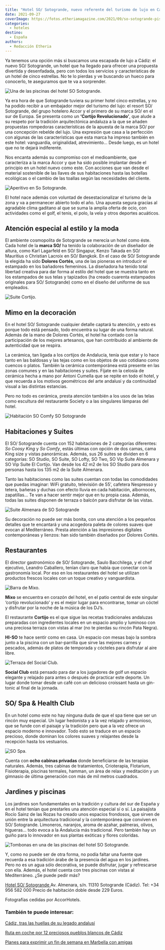 ```yaml
---
title: "Hotel SO/ Sotogrande, nuevo referente del turismo de lujo en Cádiz"
date: 2021-09-27
coverImage: https://fotos.etheriamagazine.com/2021/09/so-sotogrande-piscina.jpg
categories: 
  - hoteles
destino: 
  - España
authors: 
  - Redacción Etheria
---
```


Ya tenemos una opción más si buscamos una escapada de lujo a Cádiz: el nuevo SO/ Sotogrande, un hotel que ha llegado para ofrecer una propuesta divertida y desenfadada, pero con todos los servicios y características de un hotel de cinco estrellas. No te lo pierdas y ve buscando un hueco para conocerlo, te aseguramos que te va a sorprender.

![Una de las piscinas del hotel SO Sotogrande.](https://fotos.etheriamagazine.com/2021/09/so-sotogrande-piscina.jpg "Una de las piscinas del hotel SO Sotogrande.")

Ya era hora de que Sotogrande tuviera su primer hotel cinco estrellas, y no ha podido 
recibir a un embajador mejor del turismo del lujo: el resort SO/ Sotogrande, del grupo 
hotelero Accor y el primero de su marca SO/ en el sur de Europa. Se presenta como un 
**‘Cortijo Revolucionado’**, que alude a su respeto por la tradición arquitectónica 
andaluza a la que se añaden propuestas rompedoras características de la apuesta de la 
marca SO/ por una concepción rebelde del lujo. Una expresión que casa a la perfección 
con algunas de las características que esta marca ha impreso también en este hotel: 
vanguardia, originalidad, atrevimiento… Desde luego, es un hotel que no te dejará 
indiferente. 

Nos encanta además su compromiso con el medioambiente, que caracteriza a la marca Accor 
y que ha sido posible implantar desde el principio en un hotel nuevo como este. Con 
acciones que van desde el material sostenible de las llaves de sus habitaciones hasta 
las botellas ecológicas o el cambio de las toallas según las necesidades del cliente. 

![Aperitivo en So Sotogrande.](https://fotos.etheriamagazine.com/2021/09/SO-sotogrande-aperitivo.jpg "Aperitivo en So Sotogrande.")

El hotel nace además con voluntad de desestacionalizar el turismo de la zona y va a 
permanecer abierto todo el año. Una apuesta segura gracias al agradable clima gaditano 
al que se suma la amplia oferta de ocio, con actividades como el golf, el tenis, el 
polo, la vela y otros deportes acuáticos. 

## Atención especial al estilo y la moda

El ambiente cosmopolita de Sotogrande se merecía un hotel como éste. Cada hotel de la 
**marca SO/** ha tenido la colaboración de un diseñador de altura, como Karl Lagarfeld 
en SO/ Singapur, Kenzo Takada en SO/ Mauritius o Christian Lacroix en SO/ Bangkok. En el 
caso de SO/ Sotogrande la elegida ha sido **Dolores Cortés**, una de las pioneras en 
introducir el estampado en los bañadores femeninos. La diseñadora ha tenido total 
libertad creativa para dar forma al estilo del hotel que se muestra tanto en los 
estampados de sus telas y tapizados (ha creado cuarenta estampados originales para SO/ 
Sotogrande) como en el diseño del uniforme de sus empleados. 

![Suite Cortijo.](https://fotos.etheriamagazine.com/2021/09/so-sotogrande-suite-cortijo.jpg "Detalle de la Suite Cortijo.")

## Mimo en la decoración

En el hotel SO/ Sotogrande cualquier detalle captará tu atención, y esto es porque todo 
está pensado, todo encuentra su lugar de una forma natural. Además de la mano de Dolores 
Cortés, el hotel ha contado con la participación de los mejores artesanos, que han 
contribuido al ambiente de autenticidad que se respira. 

La cerámica, tan ligada a los cortijos de Andalucía, tenía que estar y lo hace tanto en 
las baldosas y las tejas como en los objetos de uso cotidiano como cuencos o platos. 
También la cerámica contemporánea está presente en las zonas comunes y en las 
habitaciones y suites. Fíjate en la celosía de cerámica hecha a mano por Antoni Cumella 
que se repite en todo el hotel, y que recuerda a los motivos geométricos del arte 
andalusí y da continuidad visual a las distintas estancias. 

Pero no todo es cerámica, presta atención también a los usos de las telas como escultura 
del restaurante Society o a las singulares lámparas del hotel. 

![Habitación SO Comfy SO Sotogrande](https://fotos.etheriamagazine.com/2021/09/so-sotogrande-habitacion-so-comfy.jpg "Habitación SO Comfy.")

## Habitaciones y Suites

El SO/ Sotogrande cuenta con 152 habitaciones de 2 categorías diferentes: _So Coosy 
King_ y _So Comfy_, estás últimas con opción de dos camas, cama King size y vistas 
panorámicas. Además, sus 26 suites se dividen en 6 categorías: SO Studio, SO Suite, SO 
Lofty, SO Two, SO Vip Suite Almenara y SO Vip Suite El Cortijo. Van desde los 42 m2 de 
los SO Studio para dos personas hasta los 135 m2 de la Suite Almenara. 

Tanto las habitaciones como las suites cuentan con todas las comodidades que puedas 
imaginar: WiFi gratuito, televisión de 55’, cafetera Nespresso y tetera, bañeras y 
duchas con efecto lluvia en cada habitación, albornoces, zapatillas… Te van a hacer 
sentir mejor que en tu propia casa. Además, todas las suites disponen de terraza o 
balcón para disfrutar de las vistas. 

![Suite Almenara de SO Sotogrande](https://fotos.etheriamagazine.com/2021/09/so-sotogrande-suite.jpg "Suite Almenara.")

Su decoración no puede ser más bonita, con una atención a los pequeños detalles que te 
encantará y una acogedora paleta de colores suaves que evocan al Mediterráneo. Presta 
atención a las impresiones digitales contemporáneas y lienzos: han sido también 
diseñados por Dolores Cortés. 

## Restaurantes

El director gastronómico de SO/ Sotogrande, Saulo Bacchilega, y el chef ejecutivo, 
Leandro Caballero, tenían claro que había que conectar con la gastronomía local. Por eso 
en los restaurantes del hotel se utilizan productos frescos locales con un toque 
creativo y vanguardista. 

![Barra de Mixo.](https://fotos.etheriamagazine.com/2021/09/so-sotogrande-MiXo.jpg "Barra de Mixo.")

**Mixo** se encuentra en corazón del hotel, en el patio central de este singular 
‘cortijo revolucionado’ y es el mejor lugar para encontrarse, tomar un cóctel y 
disfrutar por la noche de la música de los DJ’s. 

El restaurante **Cortijo** es el que sigue las recetas tradicionales andaluzas 
preparadas con ingredientes locales en un espacio amplio y luminoso con una preciosa 
terraza con vistas al mar (no te pierdas su rincón Pata Negra). 

**HI-SO** te hace sentir como en casa. Un espacio con mesas bajo la sombra junto a la 
piscina con un bar-parrilla que sirve las mejores carnes y pescados, además de platos de 
temporada y cócteles para disfrutar al aire libre. 

![Terraza del Social Club.](https://fotos.etheriamagazine.com/2021/09/social-club-terraza.jpg "Terraza del Social Club.")

**Social Club** está pensado para dar a los jugadores de golf un espacio elegante y 
relajado para antes o después de practicar este deporte. Un lugar donde tomar desde un 
café con un delicioso croissant hasta un gin-tonic al final de la jornada. 

## SO/ Spa & Health Club

En un hotel como este no hay ninguna duda de que el spa tiene que ser un rincón muy 
especial. Un lugar hedonista y a la vez relajado y armonioso, que se funde con el 
paisaje y la tradición pero que a la vez ofrece un espacio moderno e innovador. Todo 
esto se traduce en un espacio precioso, donde dominan los colores suaves y relajantes 
desde la recepción hasta los vestuarios. 

![SO Spa.](https://fotos.etheriamagazine.com/2021/09/So-sotogrande-spa.jpg "SO Spa.")

Cuenta con **ocho cabinas privadas** donde beneficiarse de las terapias naturales. 
Además, tres cabinas de tratamientos, Crioterapia, Flotarium, Fisioterapia, piscinas 
termales, hamman, un área de relax y meditación y un gimnasio de última generación con 
más de mil metros cuadrados. 

## Jardines y piscinas

Los jardines son fundamentales en la tradición y cultura del sur de España y en el hotel 
tenían que prestarles una atención especial sí o sí. La paisajista Rocío Sainz de las 
Rozas ha creado unos espacios frondosos, que sirven de unión entre la arquitectura 
tradicional y la contemporánea que conviven en SO/ Sotogrande. Limoneros, naranjos, 
aroma de azahar, palmeras, olivos, higueras… todo evoca a la Andalucía más tradicional. 
Pero también hay un guiño para lo innovador en sus plantas exóticas y flores coloridas. 

![Tombonas en una de las piscinas del hotel SO Sotogrande.](https://fotos.etheriamagazine.com/2021/09/so-sotogrande-piscina-hamacas.jpg "Tombonas en una de las piscinas del hotel SO Sotogrande.")

Y, como no puede ser de otra forma, no podía faltar una fuente que recuerda a esa 
tradición árabe de la presencia del agua en los jardines. Pero no es un agua sólo 
decorativa, se puede disfrutar, jugar y refrescarse con ella. Además, el hotel cuenta 
con tres piscinas con vistas al Mediterráneo. ¿Se puede pedir más? 

[Hotel SO/ Sotogrande ](https://www.so-sotogrande.com/es/)Av. Almenara, s/n. 11310 
Sotogrande (Cádiz). Tel: +34 956 582 000 Precio de habitación doble desde 229 Euros. 

Fotografías cedidas por AccorHotels. 

### También te puede interesar:

[Cádiz, tras las huellas de su legado 
andalusí](https://etheriamagazine.com/2019/05/20/viajar-con-amigas-que-hacer-en-cadiz/) 

[Ruta en coche por 12 preciosos pueblos blancos de 
Cádiz](https://etheriamagazine.com/2018/11/02/ruta-por-los-pueblos-blancos-de-cadiz/) 

[Planes para exprimir un fin de semana en Marbella con 
amigas](https://etheriamagazine.com/2019/06/11/guia-practica-para-exprimir-marbella-con-amigas-en-un-fin-de-semana/)
